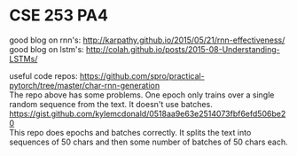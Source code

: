 # CSE 253 PA4 




good blog on rnn's: http://karpathy.github.io/2015/05/21/rnn-effectiveness/  
good blog on lstm's: http://colah.github.io/posts/2015-08-Understanding-LSTMs/  


useful code repos: 
https://github.com/spro/practical-pytorch/tree/master/char-rnn-generation  
The repo above has some problems. One epoch only trains over a single random 
sequence from the text. It doesn't use batches. 
https://gist.github.com/kylemcdonald/0518aa9e63e2514073fbf6efd506be20  
This repo does epochs and batches correctly. It splits the text into sequences
of 50 chars and then some number of batches of 50 chars each. 

